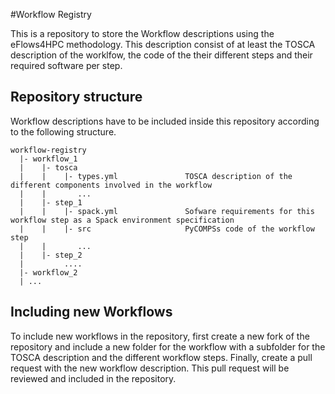 #Workflow Registry

This is a repository to store the Workflow descriptions using the eFlows4HPC methodology. This description consist of at least the TOSCA description of the worklfow, the code of the their different steps and their required software per step.


## Repository structure

Workflow descriptions have to be included inside this repository according to the following structure.

```
workflow-registry
  |- workflow_1
  |    |- tosca
  |    |    |- types.yml               TOSCA description of the different components involved in the workflow
  |    |       ... 
  |    |- step_1
  |    |    |- spack.yml               Sofware requirements for this workflow step as a Spack environment specification 
  |    |    |- src                     PyCOMPSs code of the workflow step
  |    |       ...
  |    |- step_2
  |         ....
  |- workflow_2                                
  |	...

```

## Including new Workflows

To include new workflows in the repository, first create a new fork of the repository and  include a new folder for the workflow with a subfolder for the TOSCA description and the different workflow steps. Finally, create a pull request with the new workflow description. This pull request will be reviewed and included in the repository.

